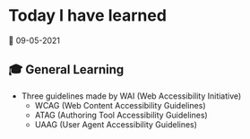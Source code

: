 # Today I have learned

:calendar: 09-05-2021

## :mortar_board: General Learning

- Three guidelines made by WAI (Web Accessibility Initiative)
  - WCAG (Web Content Accessibility Guidelines)
  - ATAG (Authoring Tool Accessibility Guidelines)
  - UAAG (User Agent Accessibility Guidelines)